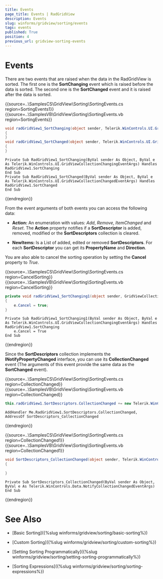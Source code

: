 ```yaml
---
title: Events
page_title: Events | RadGridView
description: Events
slug: winforms/gridview/sorting/events
tags: events
published: True
position: 4
previous_url: gridview-sorting-events
---
```


# Events

There are two events that are raised when the data in the RadGridView is sorted. The first one is the __SortChanging__ event which is raised before the data is sorted. The second one is the __SortChanged__ event and it is raised after the data is sorted.

{{source=..\SamplesCS\GridView\Sorting\SortingEvents.cs region=SortingEvents1}} 
{{source=..\SamplesVB\GridView\Sorting\SortingEvents.vb region=SortingEvents}} 

````C#
void radGridView1_SortChanging(object sender, Telerik.WinControls.UI.GridViewCollectionChangingEventArgs e)
{
}
void radGridView1_SortChanged(object sender, Telerik.WinControls.UI.GridViewCollectionChangedEventArgs e)
{
}

````
````VB.NET
Private Sub RadGridView1_SortChanging(ByVal sender As Object, ByVal e As Telerik.WinControls.UI.GridViewCollectionChangingEventArgs) Handles RadGridView1.SortChanging
End Sub
Private Sub RadGridView1_SortChanged(ByVal sender As Object, ByVal e As Telerik.WinControls.UI.GridViewCollectionChangedEventArgs) Handles RadGridView1.SortChanged
End Sub

````

{{endregion}}

From the event arguments of both events you can access the following data:

* __Action:__ An enumeration with values: *Add*, *Remove*, *ItemChanged* and *Reset*. The __Action__ property notifies if a __SortDescriptor__ is added, removed, modified or the __SortDescriptors__ collection is cleared.

* __NewItems:__ Is a List of added, edited or removed __SortDescriptors__. For each __SortDescriptor__ you can get its __PropertyName__ and __Direction__.

You are also able to cancel the sorting operation by setting the __Cancel__ property to *True*.
 
{{source=..\SamplesCS\GridView\Sorting\SortingEvents.cs region=CancelSorting}} 
{{source=..\SamplesVB\GridView\Sorting\SortingEvents.vb region=CancelSorting}} 
````C#
private void radGridView1_SortChanging1(object sender, GridViewCollectionChangingEventArgs e)
{
    e.Cancel = true;
}

````
````VB.NET
Private Sub RadGridView1_SortChanging1(ByVal sender As Object, ByVal e As Telerik.WinControls.UI.GridViewCollectionChangingEventArgs) Handles RadGridView1.SortChanging
    e.Cancel = True
End Sub

````

{{endregion}} 

Since the __SortDescriptors__ collection implements the __INotifyPropertyChanged__ interface, you can use its __CollectionChanged__ event (The arguments of this event provide the same data as the __SortChanged__ event).

{{source=..\SamplesCS\GridView\Sorting\SortingEvents.cs region=CollectionChanged}} 
{{source=..\SamplesVB\GridView\Sorting\SortingEvents.vb region=CollectionChanged}} 
````C#
this.radGridView1.SortDescriptors.CollectionChanged += new Telerik.WinControls.Data.NotifyCollectionChangedEventHandler(SortDescriptors_CollectionChanged);

````
````VB.NET
AddHandler Me.RadGridView1.SortDescriptors.CollectionChanged, AddressOf SortDescriptors_CollectionChanged

````

{{endregion}} 

{{source=..\SamplesCS\GridView\Sorting\SortingEvents.cs region=CollectionChanged1}} 
{{source=..\SamplesVB\GridView\Sorting\SortingEvents.vb region=CollectionChanged1}} 

````C#
void SortDescriptors_CollectionChanged(object sender, Telerik.WinControls.Data.NotifyCollectionChangedEventArgs e)
{
    
}

````
````VB.NET
Private Sub SortDescriptors_CollectionChanged(ByVal sender As Object, ByVal e As Telerik.WinControls.Data.NotifyCollectionChangedEventArgs)
End Sub

````

{{endregion}} 


# See Also
* [Basic Sorting]({%slug winforms/gridview/sorting/basic-sorting%})

* [Custom Sorting]({%slug winforms/gridview/sorting/custom-sorting%})

* [Setting Sorting Programmatically]({%slug winforms/gridview/sorting/setting-sorting-programmatically%})

* [Sorting Expressions]({%slug winforms/gridview/sorting/sorting-expressions%})


